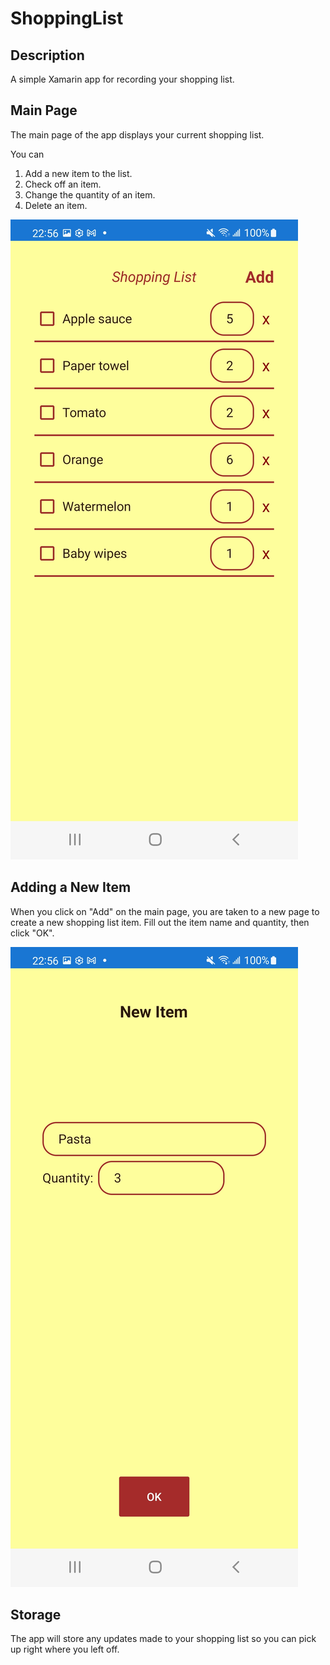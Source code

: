 # ShoppingList
## Description
A simple Xamarin app for recording your shopping list.

## Main Page
The main page of the app displays your current shopping list.

You can
1) Add a new item to the list.
2) Check off an item.
3) Change the quantity of an item.
4) Delete an item.

![List Page](/images/listPage.jpg)

## Adding a New Item
When you click on "Add" on the main page, you are taken to a new page to create a new shopping list item.
Fill out the item name and quantity, then click "OK".

![New Item Page](/images/addItemPage.jpg)

## Storage
The app will store any updates made to your shopping list so you can pick up right where you left off.